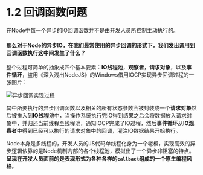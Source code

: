 # 1.2 回调函数问题

在Node中每一个异步的IO回调函数并不是由开发人员所控制主动执行的。

#### 那么对于Node的异步IO，在我们最常使用的异步回调的形式下，我们发出调用到回调函数执行这中间发生了什么？

整个过程可简单的抽象成四个基本要素：**IO线程池**，**观察者**，**请求对象**，以及**事件循环**，盗用《深入浅出NodeJS》的Windows借用IOCP实现异步回调过程的一张图片：

![异步回调实现过程](https://user-images.githubusercontent.com/22891804/36887448-40595a64-1e2c-11e8-8366-7a646a26f507.png)

其中所要执行的异步回调函数以及相关的所有状态参数会被封装成一个**请求对象**然后被推入到**IO线程池**中，当操作系统执行完IO得到结果之后会将数据放入请求对象中，并归还当前线程至线程池，通知IOCP完成了IO过程，然后**事件循环**从**IO观察者**中得到已经可以执行的请求对象中的回调，灌注IO数据结果开始执行。

Node本身是多线程的，开发人员的JS代码单线程化身为一个老板，实现高效的异步逻辑依靠的是Node机制内部的各个线程池，模拟出了一个异步非阻塞的特点。**呈现在开发人员面前的是表现形式为各种各样的`callback`组成的一个原生编程风格**。